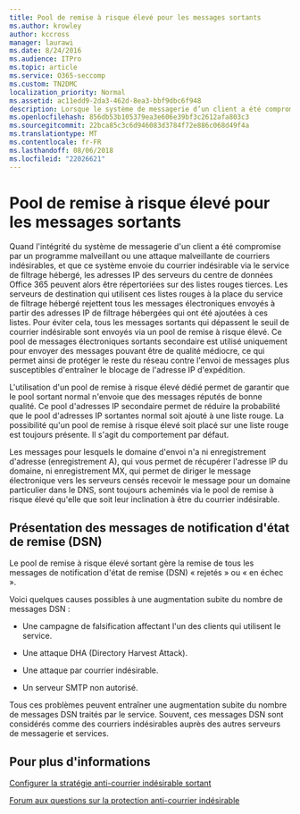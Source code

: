 ```yaml
---
title: Pool de remise à risque élevé pour les messages sortants
ms.author: krowley
author: kccross
manager: laurawi
ms.date: 8/24/2016
ms.audience: ITPro
ms.topic: article
ms.service: O365-seccomp
ms.custom: TN2DMC
localization_priority: Normal
ms.assetid: ac11edd9-2da3-462d-8ea3-bbf9dbc6f948
description: Lorsque le système de messagerie d’un client a été compromis par programme malveillant ou une attaque de courrier indésirable malveillant, et il envoie le courrier indésirable sortant via le service de filtrage hébergé, cela peut entraîner les adresses IP des serveurs de centre de données Office 365 en cours répertoriés dans le bloc de tiers listes.
ms.openlocfilehash: 856db53b105379ea3e606e39bf3c2612afa803c3
ms.sourcegitcommit: 22bca85c3c6d946083d3784f72e886c068d49f4a
ms.translationtype: MT
ms.contentlocale: fr-FR
ms.lasthandoff: 08/06/2018
ms.locfileid: "22026621"
---
```

# <a name="high-risk-delivery-pool-for-outbound-messages"></a>Pool de remise à risque élevé pour les messages sortants

Quand l'intégrité du système de messagerie d'un client a été compromise par un programme malveillant ou une attaque malveillante de courriers indésirables, et que ce système envoie du courrier indésirable via le service de filtrage hébergé, les adresses IP des serveurs du centre de données Office 365 peuvent alors être répertoriées sur des listes rouges tierces. Les serveurs de destination qui utilisent ces listes rouges à la place du service de filtrage hébergé rejettent tous les messages électroniques envoyés à partir des adresses IP de filtrage hébergées qui ont été ajoutées à ces listes. Pour éviter cela, tous les messages sortants qui dépassent le seuil de courrier indésirable sont envoyés via un pool de remise à risque élevé. Ce pool de messages électroniques sortants secondaire est utilisé uniquement pour envoyer des messages pouvant être de qualité médiocre, ce qui permet ainsi de protéger le reste du réseau contre l'envoi de messages plus susceptibles d'entraîner le blocage de l'adresse IP d'expédition.
  
L'utilisation d'un pool de remise à risque élevé dédié permet de garantir que le pool sortant normal n'envoie que des messages réputés de bonne qualité. Ce pool d'adresses IP secondaire permet de réduire la probabilité que le pool d'adresses IP sortantes normal soit ajouté à une liste rouge. La possibilité qu'un pool de remise à risque élevé soit placé sur une liste rouge est toujours présente. Il s'agit du comportement par défaut.
  
Les messages pour lesquels le domaine d'envoi n'a ni enregistrement d'adresse (enregistrement A), qui vous permet de récupérer l'adresse IP du domaine, ni enregistrement MX, qui permet de diriger le message électronique vers les serveurs censés recevoir le message pour un domaine particulier dans le DNS, sont toujours acheminés via le pool de remise à risque élevé qu'elle que soit leur inclination à être du courrier indésirable.
  
## <a name="understanding-delivery-status-notification-dsn-messages"></a>Présentation des messages de notification d'état de remise (DSN)

Le pool de remise à risque élevé sortant gère la remise de tous les messages de notification d'état de remise (DSN) « rejetés » ou « en échec ».
  
Voici quelques causes possibles à une augmentation subite du nombre de messages DSN :
  
- Une campagne de falsification affectant l'un des clients qui utilisent le service.
    
- Une attaque DHA (Directory Harvest Attack).
    
- Une attaque par courrier indésirable.
    
- Un serveur SMTP non autorisé.
    
Tous ces problèmes peuvent entraîner une augmentation subite du nombre de messages DSN traités par le service. Souvent, ces messages DSN sont considérés comme des courriers indésirables auprès des autres serveurs de messagerie et services.
  
## <a name="for-more-information"></a>Pour plus d'informations

[Configurer la stratégie anti-courrier indésirable sortant](configure-the-outbound-spam-policy.md)
  
[Forum aux questions sur la protection anti-courrier indésirable](anti-spam-protection-faq.md)
  

